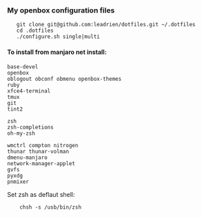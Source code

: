 
### My openbox configuration files

```
   git clone git@github.com:leadrien/dotfiles.git ~/.dotfiles
   cd .dotfiles
   ./configure.sh single|multi
```

#### To install from manjaro net install:

```
base-devel
openbox
oblogout obconf obmenu openbox-themes
ruby
xfce4-terminal
tmux
git
tint2

zsh
zsh-completions
oh-my-zsh

wmctrl compton nitrogen
thunar thunar-volman
dmenu-manjaro
network-manager-applet
gvfs
pyxdg
pnmixer
```

Set zsh as deflaut shell:
```
    chsh -s /usb/bin/zsh
```

